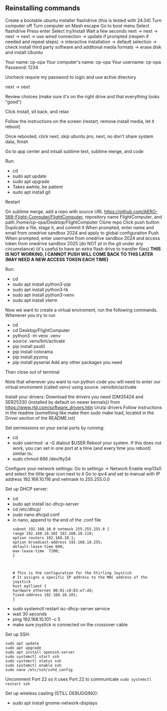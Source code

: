 ## Reinstalling commands
Create a bootable ubuntu installer flashdrive (this is tested with 24.04)
Turn computer off
Turn computer on
Mash escape
Go to boot menu
Select flashdrive
Press enter
Select try/install
Wait a few seconds
next -> next -> next -> next -> use wired connection -> update if prompted (reopen if needed and repeat steps) -> interactive installation -> default selection -> check install third party software and additonal media formats -> erase disk and install Ubuntu

Your name: cp-opa
Your computer's name: cp-opa
Your username: cp-opa
Password: 1234

Uncheck require my password to login and use active directory

next -> next

Review choices (make sure it's on the right drive and that everything looks "good")

Click install, sit back, and relax

Follow the instructions on the screen (restart, remove install media, let it reboot)

Once rebooted, click next, skip ubuntu pro, next, no don't share system data, finish

Go to app center and intsall sublime text, sublime merge, and code

Run:
* cd
* sudo apt update
* sudo apt upgrade
 * Takes awhile, be patient
* sudo apt install git

Restart

On sublime merge, add a repo with source URL https://github.com/AERO-568-Flight-Computer/FlightComputer, repository name FlightComputer, and path /home/cp-opa/Desktop/FlightComputer
Clone repo
Click push button
Duplicate a file, stage it, and commit it
When prompted, enter name and email from onedrive sandbox 2024 and apply to global configuration
Push
When prompted, enter username from onedrive sandbox 2024 and access token from onedrive sandbox 2025 (do NOT pt in the git under any circumstance) (it's useful to have an extra flash drive to transfer files)
__THIS IS NOT WORKING, I CANNOT PUSH WILL COME BACK TO THIS LATER (MAY NEED A NEW ACCESS TOKEN EACH TIME)__

Run:
* cd 
* sudo apt install python3-pip
* sudo apt install python3-tk
* sudo apt install python3-venv
* sudo apt install xterm

Now we want to create a virtual enviroment, run the following commands. Whenever you try to run 
* cd
* cd Desktop/FlightComputer
* python3 -m venv .venv
* source .venv/bin/activate
* pip install psutil
* pip install colorama
* pip install pyzmq
* pip install pyserial
Add any other packages you need

Then close out of terminal

Note that whenever you want to run python code you will need to enter our virtual enviroment (called venv) using source .venv/bin/activate

Install your drivers:
Download the drivers you need (DM35424 and SER25330 (installed by default on newer kernals)) from https://www.rtd.com/software_drivers.htm
Unzip drivers
Follow instructions in the readme (something like make then sudo make load, located in the Driver section of the README.txt)

Set permissions on your serial ports by running:
* cd
* sudo usermod -a -G dialout $USER
Reboot your system. If this does not work, you can set in one port at a time (and every time you reboot) similar to:
* sudo chmod 666 /dev/ttyS4

Configure your network settings:
Go to settings -> Network
Enable enp13s0 and select the little gear icon next to it
Go to ipv4 and set to manual with IP address 192.168.10.116 and netmask to 255.255.0.0

Set up DHCP server:
* cd
* sudo apt install isc-dhcp-server
* cd /etc/dhcp/
* sudo nano dhcpd.conf
 * in nano, append to the end of the .conf file
    ```
    subnet 192.168.10.0 netmask 255.255.255.0 {
    range 192.168.10.102 192.168.10.110;
    option routers 192.168.10.1;
    option broadcast-address 192.168.10.255;
    default-lease-time 600;
    max-lease-time  7200;
    }



    # This is the configuration for the Stirling Joystick
    # It assigns a specific IP address to the MAC address of the joystick
    host myClient {
    hardware ethernet 00:01:c0:03:e7:dd;
    fixed-address 192.168.10.101;
    }
    ```
* sudo systemctl restart isc-dhcp-server.service
 * wait 30 seconds
* ping 192.168.10.101 -c 5
 * make sure joystick is connected on the crossover cable

Set up SSH:
```
sudo apt update
sudo apt upgrade
sudo apt install openssh-server
sudo systemctl start ssh
sudo systemctl status ssh
sudo systemctl enable ssh
sudo nano /etc/ssh/sshd_config
```
Uncomment Port 22 so it uses Port 22 to communicate
```sudo systemctl restart ssh```

Set up wireless casting (STILL DEBUGGING):
* sudo apt install gnome-network-displays